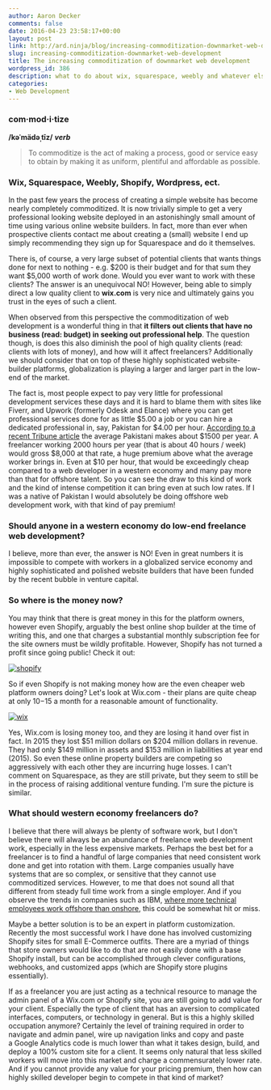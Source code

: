 ```yaml
---
author: Aaron Decker
comments: false
date: 2016-04-23 23:58:17+00:00
layout: post
link: http://ard.ninja/blog/increasing-commoditization-downmarket-web-development/
slug: increasing-commoditization-downmarket-web-development
title: The increasing commoditization of downmarket web development
wordpress_id: 386
description: what to do about wix, squarespace, weebly and whatever else.
categories:
- Web Development
---
```


### com·mod·i·tize


**/kəˈmädəˌtīz/**
**_verb_**


<blockquote>To commoditize is the act of making a process, good or service easy to obtain by making it as uniform, plentiful and affordable as possible.</blockquote>


### Wix, Squarespace, Weebly, Shopify, Wordpress, ect.


In the past few years the process of creating a simple website has become nearly completely commoditized. It is now trivially simple to get a very professional looking website deployed in an astonishingly small amount of time using various online website builders. In fact, more than ever when prospective clients contact me about creating a (small) website I end up simply recommending they sign up for Squarespace and do it themselves.

There is, of course, a very large subset of potential clients that wants things done for next to nothing - e.g. $200 is their budget and for that sum they want $5,000 worth of work done. Would you ever want to work with these clients? The answer is an unequivocal NO! However, being able to simply direct a low quality client to **wix.com** is very nice and ultimately gains you trust in the eyes of such a client.

When observed from this perspective the commoditization of web development is a wonderful thing in that **it filters out clients that have no business (read: budget) in seeking out professional help**. The question though, is does this also diminish the pool of high quality clients (read: clients with lots of money), and how will it affect freelancers? Additionally we should consider that on top of these highly sophisticated website-builder platforms, globalization is playing a larger and larger part in the low-end of the market.

The fact is, most people expect to pay very little for professional development services these days and it is hard to blame them with sites like Fiverr, and Upwork (formerly Odesk and Elance) where you can get professional services done for as little $5.00 a job or you can hire a dedicated professional in, say, Pakistan for $4.00 per hour. [According to a recent Tribune article](http://tribune.com.pk/story/889024/per-capita-income-a-pakistani-now-makes-1513-a-year/) the average Pakistani makes about $1500 per year. A freelancer working 2000 hours per year (that is about 40 hours / week) would gross $8,000 at that rate, a huge premium above what the average worker brings in. Even at $10 per hour, that would be exceedingly cheap compared to a web developer in a western economy and many pay more than that for offshore talent. So you can see the draw to this kind of work and the kind of intense competition it can bring even at such low rates. If I was a native of Pakistan I would absolutely be doing offshore web development work, with that kind of pay premium!


### Should anyone in a western economy do low-end freelance web development?


I believe, more than ever, the answer is NO! Even in great numbers it is impossible to compete with workers in a globalized service economy and highly sophisticated and polished website builders that have been funded by the recent bubble in venture capital.


### So where is the money now?


You may think that there is great money in this for the platform owners, however even Shopify, arguably the best online shop builder at the time of writing this, and one that charges a substantial monthly subscription fee for the site owners must be wildly profitable. However, Shopify has not turned a profit since going public! Check it out:



[![shopify](http://ard.ninja/blog/wp-content/uploads/2016/04/shopify.png)](http://ard.ninja/blog/wp-content/uploads/2016/04/shopify.png)



So if even Shopify is not making money how are the even cheaper web platform owners doing? Let's look at Wix.com - their plans are quite cheap at only $10-$15 a month for a reasonable amount of functionality.

[![wix](http://ard.ninja/blog/wp-content/uploads/2016/04/wix.png)](http://ard.ninja/blog/wp-content/uploads/2016/04/wix.png)

Yes, Wix.com is losing money too, and they are losing it hand over fist in fact. In 2015 they lost $51 million dollars on $204 million dollars in revenue. They had only $149 million in assets and $153 million in liabilities at year end (2015). So even these online property builders are competing so aggressively with each other they are incurring huge losses. I can't comment on Squarespace, as they are still private, but they seem to still be in the process of raising additional venture funding. I'm sure the picture is similar.




### What should western economy freelancers do?


I believe that there will always be plenty of software work, but I don't believe there will always be an abundance of freelance web development work, especially in the less expensive markets. Perhaps the best bet for a freelancer is to find a handful of large companies that need consistent work done and get into rotation with them. Large companies usually have systems that are so complex, or sensitive that they cannot use commoditized services. However, to me that does not sound all that different from steady full time work from a single employer. And if you observe the trends in companies such as IBM, [where more technical employees work offshore than onshore](http://nypost.com/2013/10/05/ibm-now-employs-more-workers-in-india-than-us/), this could be somewhat hit or miss.

Maybe a better solution is to be an expert in platform customization. Recently the most successful work I have done has involved customizing Shopify sites for small E-Commerce outfits. There are a myriad of things that store owners would like to do that are not easily done with a base Shopify install, but can be accomplished through clever configurations, webhooks, and customized apps (which are Shopify store plugins essentially).

If as a freelancer you are just acting as a technical resource to manage the admin panel of a Wix.com or Shopify site, you are still going to add value for your client. Especially the type of client that has an aversion to complicated interfaces, computers, or technology in general. But is this a highly skilled occupation anymore? Certainly the level of training required in order to navigate and admin panel, wire up navigation links and copy and paste a Google Analytics code is much lower than what it takes design, build, and deploy a 100% custom site for a client. It seems only natural that less skilled workers will move into this market and charge a commensurately lower rate. And if you cannot provide any value for your pricing premium, then how can highly skilled developer begin to compete in that kind of market?
